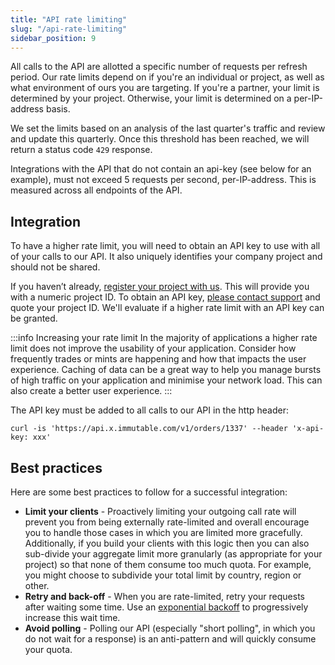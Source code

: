 ```yaml
---
title: "API rate limiting"
slug: "/api-rate-limiting"
sidebar_position: 9
---
```

All calls to the API are allotted a specific number of requests per refresh period. Our rate limits depend on if you're an individual or project, as well as what environment of ours you are targeting. If you're a partner, your limit is determined by your project. Otherwise, your limit is determined on a per-IP-address basis.

We set the limits based on an analysis of the last quarter's traffic and review and update this quarterly. Once this threshold has been reached, we will return a status code `429` response.

Integrations with the API that do not contain an api-key (see below for an example), must not exceed 5 requests per second, per-IP-address. This is measured across all endpoints of the API.

## Integration
To have a higher rate limit, you will need to obtain an API key to use with all of your calls to our API. It also uniquely identifies your company project and should not be shared.

If you haven’t already, [register your project with us](../guides/onboarding/project-registration.md). This will provide you with a numeric project ID. To obtain an API key, [please contact support](../resources/contact.mdx) and quote your project ID. We'll evaluate if a higher rate limit with an API key can be granted.

:::info Increasing your rate limit
In the majority of applications a higher rate limit does not improve the usability of your application. Consider how frequently trades or mints are happening and how that impacts the user experience. Caching of data can be a great way to help you manage bursts of high traffic on your application and minimise your network load. This can also create a better user experience.
:::

The API key must be added to all calls to our API in the http header:
```curl
curl -is 'https://api.x.immutable.com/v1/orders/1337' --header 'x-api-key: xxx'
```

## Best practices
Here are some best practices to follow for a successful integration: 
- **Limit your clients** - Proactively limiting your outgoing call rate will prevent you from being externally rate-limited and overall encourage you to handle those cases in which you are limited more gracefully. Additionally, if you build your clients with this logic then you can also sub-divide your aggregate limit more granularly (as appropriate for your project) so that none of them consume too much quota. For example, you might choose to subdivide your total limit by country, region or other.
- **Retry and back-off** - When you are rate-limited, retry your requests after waiting some time. Use an [exponential backoff](https://en.wikipedia.org/wiki/Exponential_backoff) to progressively increase this wait time.
- **Avoid polling** - Polling our API (especially "short polling", in which you do not wait for a response) is an anti-pattern and will quickly consume your quota.